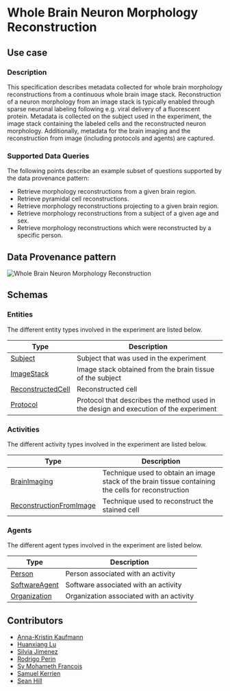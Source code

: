 # Whole Brain Neuron Morphology Reconstruction

## Use case

### Description

This specification describes metadata collected for whole brain morphology reconstructions from a continuous whole brain image stack. Reconstruction of a neuron morphology from an image stack
is typically enabled through sparse neuronal labeling following e.g. viral delivery of a fluorescent protein. Metadata is collected on the subject used in the experiment, 
the image stack containing the labeled cells and the reconstructed neuron morphology. 
Additionally, metadata for the brain imaging and the reconstruction from image (including protocols and agents) are captured. 
 
### Supported Data Queries

The following points describe an example subset of questions supported by the data provenance pattern:

* Retrieve morphology reconstructions from a given brain region.
* Retrieve pyramidal cell reconstructions.
* Retrieve morphology reconstructions projecting to a given brain region.
* Retrieve morphology reconstructions from a subject of a given age and sex.
* Retrieve morphology reconstructions which were reconstructed by a specific person.


## Data Provenance pattern

![Whole Brain Neuron Morphology Reconstruction](../../../assets/provtemplates/wholebrain-neuron-morphology-reconstruction.svg)

## Schemas

### Entities

The different entity types involved in the experiment are listed below.

| Type  | Description|
| ------------- | ------------- |
| [Subject](https://bbp-nexus.epfl.ch/datamodels/class-nsgsubject.html)                            |     Subject that was used in the experiment     |
| [ImageStack](https://bbp-nexus.epfl.ch/datamodels/class-nsgimagestack.html)                            |     Image stack obtained from the brain tissue of the subject     |
| [ReconstructedCell](https://bbp-nexus.epfl.ch/datamodels/class-nsgreconstructedcell.html)    |     Reconstructed cell      |
| [Protocol](https://bbp-nexus.epfl.ch/datamodels/class-nsgexperimentalprotocol.html)                          |     Protocol that describes the method used in the design and execution of the experiment      |

### Activities

The different activity types involved in the experiment are listed below.

| Type  | Description|
| ------------- | ------------- |
| [BrainImaging](https://bbp-nexus.epfl.ch/datamodels/class-nsgbrainimaging.html)                      |     Technique used to obtain an image stack of the brain tissue containing the cells for reconstruction      |
| [ReconstructionFromImage](https://bbp-nexus.epfl.ch/datamodels/class-nsgreconstructionfromimage.html)   |     Technique used to reconstruct the stained cell     |


### Agents

The different agent types involved in the experiment are listed below.

| Type  | Description|
| ------------- | ------------- |
| [Person](https://bbp-nexus.epfl.ch/datamodels/class-schemaperson.html)                                        |    Person associated with an activity      |
| [SoftwareAgent](https://bbp-nexus.epfl.ch/datamodels/class-provsoftwareagent.html)                          |    Software associated with an activity      |
| [Organization](https://bbp-nexus.epfl.ch/datamodels/class-schemaorganization.html)                            |    Organization associated with an activity      |

## Contributors

* [Anna-Kristin Kaufmann](mailto:anna-kristin.kaufmann@epfl.ch)
* [Huanxiang Lu](mailto:huanxiang.lu@epfl.ch)
* [Silvia Jimenez](mailto:silvia.jimenez@epfl.ch)
* [Rodrigo Perin](mailto:rodrigo.perin@epfl.ch)
* [Sy Mohameth Francois](mailto:mohameth.sy@epfl.ch)
* [Samuel Kerrien](mailto:samuel.kerrien@epfl.ch)
* [Sean Hill](mailto:sean.hill@epfl.ch)